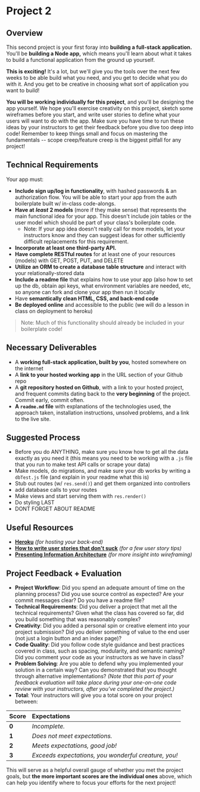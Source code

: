 # Project 2

## Overview

This second project is your first foray into **building a full-stack application.** You'll be **building a Node app,** which means you'll learn about what it takes to build a functional application from the ground up yourself.

**This is exciting!** It's a lot, but we'll give you the tools over the next few weeks to be able build what you need, and you get to decide what you do with it. And you get to be creative in choosing what sort of application you want to build!

**You will be working individually for this project**, and you'll be designing the app yourself. We hope you'll exercise creativity on this project, sketch some wireframes before you start, and write user stories to define what your users will want to do with the app. Make sure you have time to run these ideas by your instructors to get their feedback before you dive too deep into code! Remember to keep things small and focus on mastering the fundamentals -- scope creep/feature creep is the biggest pitfall for any project!

## Technical Requirements

Your app must:

* **Include sign up/log in functionality**, with hashed passwords & an authorization flow. You will be able to start your app from the auth boilerplate built w/ in-class code-alongs.
* **Have at** _**least**_ **2 models** \(more if they make sense\) that represents the main functional idea for your app. This doesn't include join tables or the user model which should be part of your class's boilerplate code.
  * Note: If your app idea doesn't really call for more models, let your instructors know and they can suggest ideas for other sufficiently difficult replacements for this requirement.
* **Incorporate at least one third-party API.**
* **Have complete RESTful routes** for at least one of your resources \(models\) with GET, POST, PUT, and DELETE
* **Utilize an ORM to create a database table structure** and interact with your relationally-stored data
* **Include a readme file** that explains how to use your app \(also how to set up the db, obtain api keys, what environment variables are needed, etc, so anyone can fork and clone your app then run it locally
* Have **semantically clean HTML, CSS, and back-end code**
* **Be deployed online** and accessible to the public \(we will do a lesson in class on deployment to heroku\)

> Note: Much of this functionality should already be included in your boilerplate code!

## Necessary Deliverables

* A **working full-stack application, built by you**, hosted somewhere on the internet
* A **link to your hosted working app** in the URL section of your Github repo
* A **git repository hosted on Github**, with a link to your hosted project,  and frequent commits dating back to the **very beginning** of the project. Commit early, commit often.
* **A `readme.md` file** with explanations of the technologies used, the approach taken, installation instructions, unsolved problems, and a link to the live site.

## Suggested Process

* Before you do ANYTHING, make sure you know how to get all the data exactly as you need it \(this means you need to be working with a `.js` file that you run to make test API calls or scrape your data\)
* Make models, do migrations, and make sure your db works by writing a `dbTest.js` file \(and explain in your readme what this is\)
* Stub out routes \(w/ `res.send()`\) and get them organized into controllers
* add database calls to your routes
* Make views and start serving them with `res.render()`
* Do styling LAST
* DONT FORGET ABOUT README

## Useful Resources

* [**Heroku**](http://www.heroku.com) _\(for hosting your back-end\)_
* [**How to write user stories that don't suck**](https://revelry.co/user-stories-that-dont-suck/) _\(for a few user story tips\)_
* [**Presenting Information Architecture**](http://webstyleguide.com/wsg3/3-information-architecture/4-presenting-information.html) _\(for more insight into wireframing\)_

## Project Feedback + Evaluation

* **Project Workflow**: Did you spend an adequate amount of time on the planning process? Did you use source control as expected? Are your commit messages clear? Do you have a readme file?
* **Technical Requirements**: Did you deliver a project that met all the technical requirements? Given what the class has covered so far, did you build something that was reasonably complex?
* **Creativity**: Did you added a personal spin or creative element into your project submission? Did you deliver something of value to the end user \(not just a login button and an index page\)?
* **Code Quality**: Did you follow code style guidance and best practices covered in class, such as spacing, modularity, and semantic naming? Did you comment your code as your instructors as we have in class?
* **Problem Solving**: Are you able to defend why you implemented your solution in a certain way? Can you demonstrated that you thought through alternative implementations? _\(Note that this part of your feedback evaluation will take place during your one-on-one code review with your instructors, after you've completed the project.\)_
* **Total**: Your instructors will give you a total score on your project between:

| Score | Expectations |
| :--- | :--- |
| **0** | _Incomplete._ |
| **1** | _Does not meet expectations._ |
| **2** | _Meets expectations, good job!_ |
| **3** | _Exceeds expectations, you wonderful creature, you!_ |

This will serve as a helpful overall gauge of whether you met the project goals, but **the more important scores are the individual ones** above, which can help you identify where to focus your efforts for the next project!

